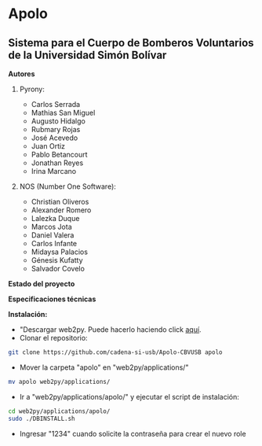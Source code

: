 # Apolo

## Sistema para el Cuerpo de Bomberos Voluntarios de la Universidad Simón Bolívar

**Autores**

1. Pyrony:
   + Carlos Serrada
   + Mathias San Miguel
   + Augusto Hidalgo
   + Rubmary Rojas
   + José Acevedo
   + Juan Ortiz
   + Pablo Betancourt
   + Jonathan Reyes
   + Irina Marcano

2. NOS (Number One Software):
   + Christian Oliveros
   + Alexander Romero
   + Lalezka Duque
   + Marcos Jota
   + Daniel Valera
   + Carlos Infante
   + Midaysa Palacios
   + Génesis Kufatty
   + Salvador Covelo

**Estado del proyecto**

**Especificaciones técnicas**

**Instalación:**

+ "Descargar web2py. Puede hacerlo haciendo click [aquí]("http://www.web2py.com/", "web2py").
+ Clonar el repositorio:

```bash
git clone https://github.com/cadena-si-usb/Apolo-CBVUSB apolo
```
+ Mover la carpeta "apolo" en "web2py/applications/"

```bash
mv apolo web2py/applications/
```
+ Ir a "web2py/applications/apolo/" y ejecutar el script de instalación:

```bash
cd web2py/applications/apolo/
sudo ./DBINSTALL.sh
```
+ Ingresar "1234" cuando solicite la contraseña para crear el nuevo role
